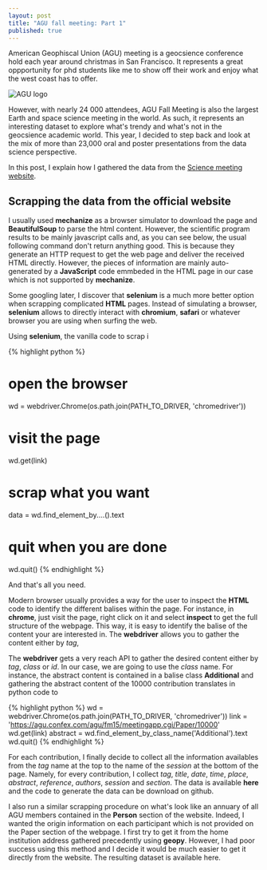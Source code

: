 ```yaml
---
layout: post
title: "AGU fall meeting: Part 1"
published: true
---
```


American  Geophiscal Union  (AGU) meeting  is a  geocsience conference
hold  each year  around christmas  in San  Francisco. It  represents a
great oppportunity for phd students like  me to show off their work and
enjoy what the west coast has to offer.

![AGU logo](https://meetings.agu.org/meetings/files/2014/04/fm300x200.jpg)

However, with  nearly 24 000 attendees,  AGU Fall Meeting is  also the
largest Earth  and space  science meeting  in the  world. As  such, it
represents an interesting dataset to  explore what's trendy and what's
not in  the geocsience academic  world. This  year, I decided  to step
back  and  look  at the  mix  of  more  than  23,000 oral  and  poster
presentations from the data science perspective.

In  this   post,  I  explain  how   I  gathered  the  data   from  the
[Science meeting website](https://fallmeeting.agu.org/2015/scientific-program/). 

## Scrapping the data from the official website

I usually  used **mechanize** as  a browser simulator to  download the
page and  **BeautifulSoup** to parse  the html content.   However, the
scientific program results  to be mainly javascript calls  and, as you
can see below, the usual following command don't return anything good.
This is because they generate an HTTP  request to get the web page and
deliver the received HTML directly. However, the pieces of information
are mainly  auto-generated by  a **JavaScript**  code emmbeded  in the
HTML page in our case which is not supported by **mechanize**. 

Some  googling later,  I discover  that  **selenium** is  a much  more
better option  when scrapping  complicated **HTML** pages.  Instead of
simulating a  browser, **selenium**  allows to directly  interact with
**chromium**,  **safari**  or  whatever  browser you  are  using  when
surfing the web. 

Using **selenium**, the vanilla code to scrap i

{% highlight python %}
# open the browser
wd = webdriver.Chrome(os.path.join(PATH_TO_DRIVER, 'chromedriver'))
# visit the page 
wd.get(link)
# scrap what you want
data = wd.find_element_by....().text
# quit when you are done
wd.quit()
{% endhighlight %}

And that's all you need. 

Modern browser  usually provides  a way  for the  user to  inspect the
**HTML** code to  identify the different balises within  the page. For
instance, in  **chrome**, just visit the  page, right click on  it and
select **inspect** to get the full structure of the webpage. This way,
it is easy  to identify the balise of the  content your are interested
in. The **webdriver** allows you to gather the content either by *tag*,

The **webdriver** gets a very reach  API to gather the desired content
either by *tag*, *class* or *id*. In our case, we are going to use the
*class* name.   For instance, the  abstract content is contained  in a
balise class **Additional** and gathering  the abstract content of the
10000 contribution translates in python code to

{% highlight python %}
wd = webdriver.Chrome(os.path.join(PATH_TO_DRIVER, 'chromedriver'))
link = 'https://agu.confex.com/agu/fm15/meetingapp.cgi/Paper/10000'
wd.get(link)
abstract = wd.find_element_by_class_name('Additional').text
wd.quit()
{% endhighlight %}

For each contribution, I finally decide to collect all the information
availables from the *tag* name at the top to the name of the *session*
at the bottom of the page. Namely, for every contribution, I collect
*tag*,  *title*,  *date*,  *time*, *place*,  *abstract*,  *reference*,
*authors*, *session* and *section*. The data is available **here** and
the code to generate the data can be download on github. 

I  also run  a  similar scrapping  procedure on  what's  look like  an
annuary of all AGU members contained  in the **Person** section of the
website.  Indeed, I wanted the  origin information on each participant
which is  not provided on the  Paper section of the  webpage.  I first
try to get  it from the home institution  address gathered precedently
using **geopy**.  However, I had poor  success using this method and I
decide  it  would  be  much  easier   to  get  it  directly  from  the
website. The resulting dataset is available here.

